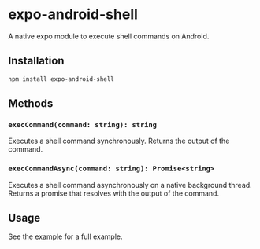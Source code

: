 # expo-android-shell

A native expo module to execute shell commands on Android.

## Installation

```sh
npm install expo-android-shell
```

## Methods

### `execCommand(command: string): string`

Executes a shell command synchronously. Returns the output of the command.

### `execCommandAsync(command: string): Promise<string>`

Executes a shell command asynchronously on a native background thread. Returns a promise that resolves with the output of the command.

## Usage

See the [example](example/App.tsx) for a full example.
